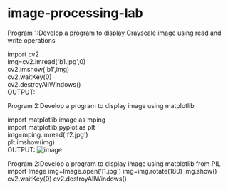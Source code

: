 # image-processing-lab
Program 1:Develop a program to display Grayscale image using read and write operations
   
   import cv2<br>
   img=cv2.imread('b1.jpg',0)<br>
   cv2.imshow('b1',img)<br>
   cv2.waitKey(0)<br>
   cv2.destroyAllWindows()<br>
  OUTPUT:
  
Program 2:Develop a program to display image using matplotlib
  
  
 import matplotlib.image as mping<br>
  import matplotlib.pyplot as plt<br>
  img=mping.imread('f2.jpg')<br>
  plt.imshow(img)<br>
   OUTPUT:
  ![image](https://user-images.githubusercontent.com/97939284/173809538-19372b96-f0f6-49f8-bc2a-f60dd9ae31af.png) 

Program 2:Develop a program to display image using matplotlib
from PIL import Image
img=Image.open('l1.jpg')
img=img.rotate(180)
img.show()
cv2.waitKey(0)
cv2.destroyAllWindows()
